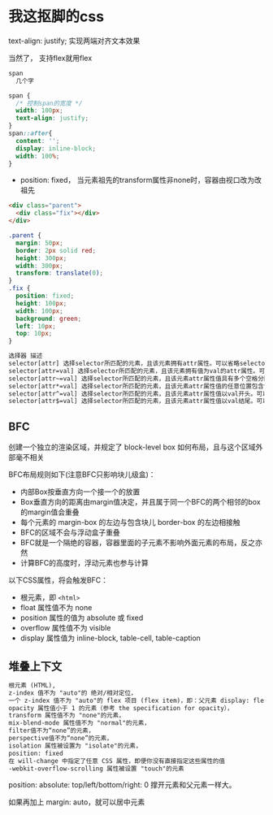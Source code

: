 # 我这抠脚的css

text-align: justify; 实现两端对齐文本效果

当然了， 支持flex就用flex

```html
span
  几个字
```

```css
span {
  /* 控制span的宽度 */
  width: 100px;
  text-align: justify;
}
span::after{
  content: '';
  display: inline-block;
  width: 100%;
}
```

- position: fixed， 当元素祖先的transform属性非none时，容器由视口改为改祖先

```html
<div class="parent">
  <div class="fix"></div>
</div>
```

```css
.parent {
  margin: 50px;
  border: 2px solid red;
  height: 300px;
  width: 300px;
  transform: translate(0);
}
.fix {
  position: fixed;
  height: 100px;
  width: 100px;
  background: green;
  left: 10px;
  top: 10px;
}
```

```txt
选择器 描述
selector[attr] 选择selector所匹配的元素，且该元素拥有attr属性。可以省略selector，表示匹配所有拥有attr属性的元素
selector[attr=val] 选择selector所匹配的元素，且该元素拥有值为val的attr属性。可以省略selector，表示匹配所有拥有值为val的attr属性的元素
selector[attr~=val] 选择selector所匹配的元素，且该元素attr属性值具有多个空格分隔的值，其中一个值等于val。可以省略selector
selector[attr*=val] 选择selector所匹配的元素，且该元素attr属性值的任意位置包含val。可以省略selector
selector[attr^=val] 选择selector所匹配的元素，且该元素attr属性值以val开头。可以省略selector
selector[attr$=val] 选择selector所匹配的元素，且该元素attr属性值以val结尾。可以省略selector
```

## BFC

创建一个独立的渲染区域，并规定了 block-level box 如何布局，且与这个区域外部毫不相关

BFC布局规则如下(注意BFC只影响块儿级盒)：

- 内部Box按垂直方向一个接一个的放置
- Box垂直方向的距离由margin值决定，并且属于同一个BFC的两个相邻的box的margin值会重叠
- 每个元素的 margin-box 的左边与包含块儿 border-box 的左边相接触
- BFC的区域不会与浮动盒子重叠
- BFC就是一个隔绝的容器，容器里面的子元素不影响外面元素的布局，反之亦然
- 计算BFC的高度时，浮动元素也参与计算

以下CSS属性，将会触发BFC：

- 根元素，即 `<html>`
- float 属性值不为 none
- position 属性的值为 absolute 或 fixed
- overflow 属性值不为 visible
- display 属性值为 inline-block, table-cell, table-caption

## 堆叠上下文

```html
根元素 (HTML),
z-index 值不为 "auto"的 绝对/相对定位，
一个 z-index 值不为 "auto"的 flex 项目 (flex item)，即：父元素 display: flex|inline-flex，
opacity 属性值小于 1 的元素（参考 the specification for opacity），
transform 属性值不为 "none"的元素，
mix-blend-mode 属性值不为 "normal"的元素，
filter值不为“none”的元素，
perspective值不为“none”的元素，
isolation 属性被设置为 "isolate"的元素，
position: fixed
在 will-change 中指定了任意 CSS 属性，即便你没有直接指定这些属性的值
-webkit-overflow-scrolling 属性被设置 "touch"的元素
```


position: absolute:
top/left/bottom/right: 0 撑开元素和父元素一样大。

如果再加上 margin: auto，就可以居中元素